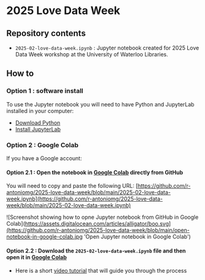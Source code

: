 # 2025 Love Data Week

## Repository contents
- `2025-02-love-data-week.ipynb` : Jupyter notebook created for 2025 Love Data Week workshop at the University of Waterloo Libraries.

## How to

### Option 1 : software install
To use the Jupyter notebook you will need to have Python and JupyterLab installed in your computer:
- [Download Python](https://www.python.org/)
- [Install JupyterLab](https://jupyter.org/install)

### Option 2 : Google Colab

If you have a Google account:

#### Option 2.1 : Open the notebook in [Google Colab](https://colab.research.google.com/) directly from GitHub
You will need to copy and paste the following URL:
[https://github.com/r-antoniomg/2025-love-data-week/blob/main/2025-02-love-data-week.ipynb](https://github.com/r-antoniomg/2025-love-data-week/blob/main/2025-02-love-data-week.ipynb)

![Screenshot showing how to opne Jupyter notebook from GitHub in Google Colab](https://assets.digitalocean.com/articles/alligator/boo.svg](https://github.com/r-antoniomg/2025-love-data-week/blob/main/open-notebook-in-google-colab.jpg 'Open Jupyter notebook in Google Colab')

#### Option 2.2 : Download the `2025-02-love-data-week.ipynb` file and then open it in [Google Colab](https://colab.research.google.com/)

- Here is a short [video tutorial](https://youtu.be/R3sKKvMCwTo?si=5Ox2YZAKC90kNqDJ) that will guide you through the process
